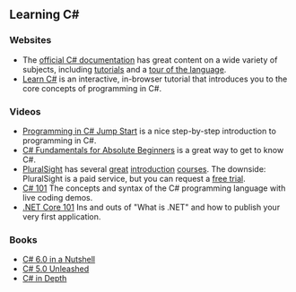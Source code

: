 ## Learning C# 

### Websites

* The [official C# documentation](https://docs.microsoft.com/en-us/dotnet/articles/csharp/) has great content on a wide variety of subjects, including [tutorials](https://docs.microsoft.com/en-us/dotnet/articles/csharp/tutorials/index) and a [tour of the language](https://docs.microsoft.com/en-us/dotnet/articles/csharp/tour-of-csharp/index).
* [Learn C#](http://www.learncs.org/) is an interactive, in-browser tutorial that introduces you to the core concepts of programming in C#.

### Videos

* [Programming in C# Jump Start](https://channel9.msdn.com/Series/Programming-in-C-Jump-Start) is a nice step-by-step introduction to programming in C#.
* [C# Fundamentals for Absolute Beginners](https://mva.microsoft.com/en-US/training-courses/c-fundamentals-for-absolute-beginners-16169?l=Lvld4EQIC_2706218949) is a great way to get to know C#.
* [PluralSight](https://www.pluralsight.com/) has several [great](https://www.pluralsight.com/courses/csharp-6-from-scratch) [introduction](https://www.pluralsight.com/courses/c-sharp-fundamentals-with-visual-studio-2015) [courses](http://www.pluralsight.com/courses/csharp-best-practices-improving-basics). The downside: PluralSight is a paid service, but you can request a [free trial](https://www.pluralsight.com/pricing).
* [C# 101](https://www.youtube.com/playlist?list=PLdo4fOcmZ0oVxKLQCHpiUWun7vlJJvUiN) The concepts and syntax of the C# programming language with live coding demos.
* [.NET Core 101](https://www.youtube.com/playlist?list=PLdo4fOcmZ0oWoazjhXQzBKMrFuArxpW80) Ins and outs of "What is .NET" and how to publish your very first application.

### Books
* [C# 6.0 in a Nutshell](https://www.amazon.com/C-6-0-Nutshell-Definitive-Reference/dp/1491927062/)
* [C# 5.0 Unleashed](https://www.amazon.com/C-5-0-Unleashed-Bart-Smet/dp/0672336901/)
* [C# in Depth](https://www.amazon.com/dp/161729134X/)
